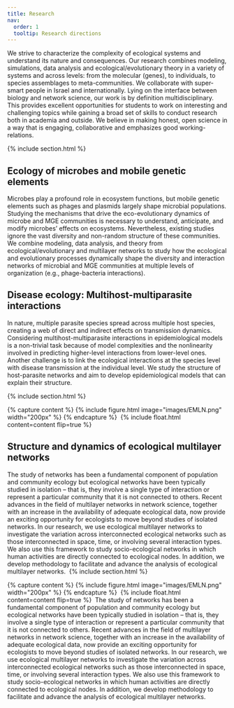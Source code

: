 ```yaml
---
title: Research
nav:
  order: 1
  tooltip: Research directions
---
```


We strive to characterize the complexity of ecological systems and understand its nature and consequences. Our research combines modeling, simulations, data analysis and ecological/evolutionary theory in a variety of systems and across levels: from the molecular (genes), to individuals, to species assemblages to meta-communities. We collaborate with super-smart people in Israel and internationally. Lying on the interface between biology and network science, our work is by definition multidisciplinary. This provides excellent opportunities for students to work on interesting and challenging topics while gaining a broad set of skills to conduct research both in academia and outside. We believe in making honest, open science in a way that is engaging, collaborative and emphasizes good working-relations.

{% include section.html %}

## Ecology of microbes and mobile genetic elements
Microbes play a profound role in ecosystem functions, but mobile genetic elements such as phages and plasmids largely shape microbial populations. Studying the mechanisms that drive the eco-evolutionary dynamics of microbe and MGE communities is necessary to understand, anticipate, and modify microbes’ effects on ecosystems. Nevertheless, existing studies ignore the vast diversity and non-random structure of these communities. We combine modeling, data analysis, and theory from ecological/evolutionary and multilayer networks to study how the ecological and evolutionary processes dynamically shape the diversity and interaction networks of microbial and MGE communities at multiple levels of organization (e.g., phage-bacteria interactions). 

## Disease ecology: Multihost-multiparasite interactions
In nature, multiple parasite species spread across multiple host species, creating a web of direct and indirect effects on transmission dynamics. Considering multihost-multiparasite interactions in epidemiological models is a non-trivial task because of model complexities and the nonlinearity involved in predicting higher-level interactions from lower-level ones. Another challenge is to link the ecological interactions at the species level with disease transmission at the individual level. We study the structure of host-parasite networks and aim to develop epidemiological models that can explain their structure. 


{% include section.html %}

{% capture content %}
  {%
    include figure.html
    image="images/EMLN.png"
    width="200px"
  %}
{% endcapture %}
​
{%
  include float.html
  content=content
  flip=true
%}
​
## Structure and dynamics of ecological multilayer networks

The study of networks has been a fundamental component of population and community ecology but ecological networks have been typically studied in isolation – that is, they involve a single type of interaction or represent a particular community that it is not connected to others. Recent advances in the field of multilayer networks in network science, together with an increase in the availability of adequate ecological data, now provide an exciting opportunity for ecologists to move beyond studies of isolated networks. In our research, we use ecological multilayer networks to investigate the variation across interconnected ecological networks such as those interconnected in space, time, or involving several interaction types. We also use this framework to study socio-ecological networks in which human activities are directly connected to ecological nodes. In addition, we develop methodology to facilitate and advance the analysis of ecological multilayer networks.
​
{% include section.html %}

{% capture content %}
  {%
    include figure.html
    image="images/EMLN.png"
    width="200px"
  %}
{% endcapture %}
​
{%
  include float.html
  content=content
  flip=true
%}
​
The study of networks has been a fundamental component of population and community ecology but ecological networks have been typically studied in isolation – that is, they involve a single type of interaction or represent a particular community that it is not connected to others. Recent advances in the field of multilayer networks in network science, together with an increase in the availability of adequate ecological data, now provide an exciting opportunity for ecologists to move beyond studies of isolated networks. In our research, we use ecological multilayer networks to investigate the variation across interconnected ecological networks such as those interconnected in space, time, or involving several interaction types. We also use this framework to study socio-ecological networks in which human activities are directly connected to ecological nodes. In addition, we develop methodology to facilitate and advance the analysis of ecological multilayer networks.
​
